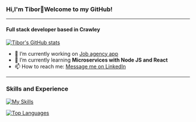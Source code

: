 ### Hi,I'm Tibor👋Welcome to my GitHub!
---
#### Full stack developer based in Crawley
<!--
**Tibor22/Tibor22** is a ✨ _special_ ✨ repository because its `README.md` (this file) appears on your GitHub profile.

Here are some ideas to get you started:

- 🔭 I’m currently working on 

- 🤔 I’m looking for help with finding a job I can give my value.
- 💬 Ask me about ...
- 📫 How to reach me: ...
- 😄 Pronouns: ...
- ⚡ Fun fact: ...
-->

[![Tibor's GitHub stats](https://github-readme-stats.vercel.app/api?username=Tibor22&theme=blueberry)](https://github.com/Tibor22/github-readme-stats)

- 🔭 I’m currently working on [Job agency app](https://github.com/Tibor22/Agency-App-Client)
- 🌱 I’m currently learning <b>Microservices with Node JS and React</b>
- 📫 How to reach me: [Message me on LinkedIn](https://www.linkedin.com/in/tibor-t%C3%B3th-53690b227/)
---

### Skills and Experience
[![My Skills](https://skills.thijs.gg/icons?i=js,html,css,git,figma,react,postgres,prisma,nodejs)](https://skills.thijs.gg)

[![Top Languages](https://github-readme-stats.vercel.app/api/top-langs/?username=Tibor22&theme=blueberry)](https://github.com/Tibor22/github-readme-stats)
